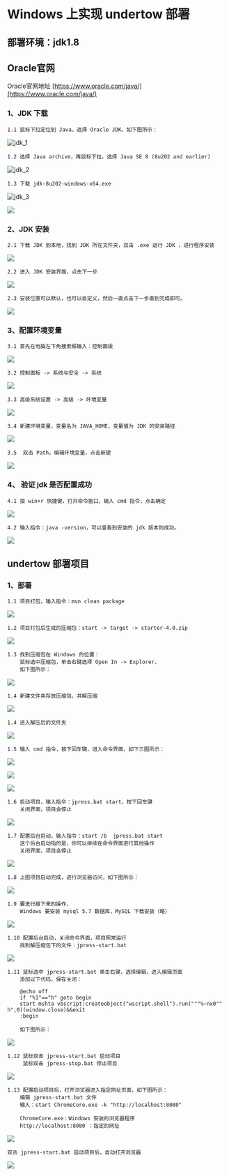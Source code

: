 # Windows 上实现 undertow 部署

## 部署环境：jdk1.8

## Oracle官网
Oracle官网地址 [https://www.oracle.com/java/](https://www.oracle.com/java/)

### 1、JDK 下载

    1.1 鼠标下拉定位到 Java，选择 Oracle JDK，如下图所示：

![jdk_1](./jdk_image/jdk_1.png)

    1.2 选择 Java archive，再鼠标下拉，选择 Java SE 8 (8u202 and earlier)

![jdk_2](./jdk_image/jdk_2.png)

    1.3 下载 jdk-8u202-windows-x64.exe

![jdk_3](./jdk_image/jdk_3.png)

![](./jdk_image/jdk_7.png)

### 2、JDK 安装


    2.1 下载 JDK 到本地，找到 JDK 所在文件夹，双击 .exe 运行 JDK ，进行程序安装

![](./jdk_image/jdk_4.png)

    2.2 进入 JDK 安装界面，点击下一步

![](./jdk_image/jdk_5.png)


    2.3 安装位置可以默认，也可以自定义，然后一直点击下一步直到完成即可。

![](./jdk_image/jdk_6.png)

### 3、配置环境变量

    3.1 首先在电脑左下角搜索框输入：控制面板

![](./jdk_image/jdk_8.png)

    3.2 控制面板 -> 系统与安全 -> 系统

![](./jdk_image/jdk_9.png)

    3.3 高级系统设置 -> 高级 -> 环境变量

![](./jdk_image/jdk_10.png)

    3.4 新建环境变量，变量名为 JAVA_HOME，变量值为 JDK 的安装路径

![](./jdk_image/jdk_11.png)

    3.5  双击 Path，编辑环境变量，点击新建

![](./jdk_image/jdk_12.png)

### 4、 验证 jdk 是否配置成功


    4.1 按 win+r 快捷键，打开命令窗口，输入 cmd 指令，点击确定

![](./jdk_image/img.png)

    4.2 输入指令：java -version，可以查看到安装的 jdk 版本则成功。

![](./jdk_image/img_1.png)

## undertow 部署项目

### 1、部署

    1.1 项目打包，输入指令：mvn clean package

![](./windows_undertow_img/img_15.png)

    1.2 项目打包后生成的压缩包：start -> target -> starter-4.0.zip

![](./windows_undertow_img/img.png)

    1.3 找到压缩包在 Windows 的位置：
        鼠标选中压缩包，单击右键选择 Open In -> Explorer，
        如下图所示：

![](./windows_undertow_img/img_1.png)

    1.4 新建文件夹存放压缩包，并解压缩

![](./windows_undertow_img/img_2.png)

    1.4 进入解压后的文件夹

![](./windows_undertow_img/img_3.png)

    1.5 输入 cmd 指令，按下回车键，进入命令界面，如下三图所示：

![](./windows_undertow_img/img_4.png)

![](./windows_undertow_img/img_5.png)

![](./windows_undertow_img/img_6.png)

    1.6 启动项目，输入指令：jpress.bat start，按下回车键
        关闭界面，项目会停止

![](./windows_undertow_img/img_7.png)

    1.7 配置后台启动，输入指令：start /b  jpress.bat start
        这个后台启动指的是，你可以继续在命令界面进行其他操作
        关闭界面，项目会停止

![](./windows_undertow_img/img_8.png)

    1.8 上图项目启动完成，进行浏览器访问，如下图所示：

![](./windows_undertow_img/img_9.png)

    1.9 要进行接下来的操作，
        Windows 要安装 mysql 5.7 数据库，MySQL 下载安装（略）

![](./windows_undertow_img/img_10.png)

    1.10 配置后台启动，关闭命令界面，项目照常运行
        找到解压缩包下的文件：jpress-start.bat

![](./windows_undertow_img/img_11.png)

    1.11 鼠标选中 jpress-start.bat 单击右键，选择编辑，进入编辑页面
        添加以下代码，保存关闭：

        @echo off
        if "%1"=="h" goto begin
        start mshta vbscript:createobject("wscript.shell").run("""%~nx0"" h",0)(window.close)&&exit
        :begin

        如下图所示：

![](./windows_undertow_img/img_12.png)

    1.12 鼠标双击 jpress-start.bat 启动项目
         鼠标双击 jpress-stop.bat 停止项目

![](./windows_undertow_img/img_13.png)

    1.13 配置启动项目后，打开浏览器进入指定网址页面，如下图所示：
        编辑 jpress-start.bat 文件
        输入：start ChromeCore.exe -k "http://localhost:8080" 

        ChromeCore.exe：Windows 安装的浏览器程序
        http://localhost:8080 ：指定的网址

![](./windows_undertow_img/img_14.png) 

    双击 jpress-start.bat 启动项目后，自动打开浏览器

![](./windows_undertow_img/img_9.png)




